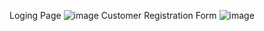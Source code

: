 Loging Page
![image](https://github.com/user-attachments/assets/a4135a1b-768e-4dd0-bc29-09ee063bb0f6)
Customer Registration Form
![image](https://github.com/user-attachments/assets/0fdf9ed5-66c4-4cfc-94c0-df18a8f269ca)
